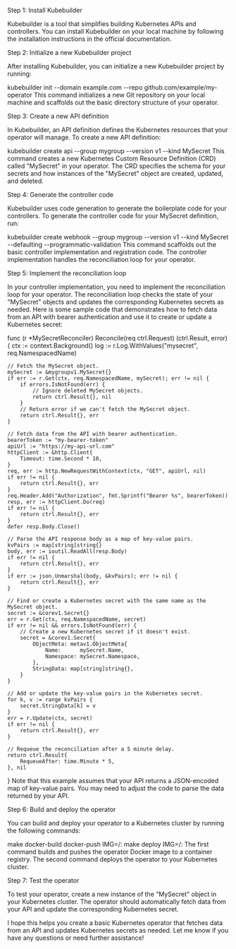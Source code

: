 Step 1: Install Kubebuilder

Kubebuilder is a tool that simplifies building Kubernetes APIs and controllers. You can install Kubebuilder on your local machine by following the installation instructions in the official documentation.

Step 2: Initialize a new Kubebuilder project

After installing Kubebuilder, you can initialize a new Kubebuilder project by running:

kubebuilder init --domain example.com --repo github.com/example/my-operator
This command initializes a new Git repository on your local machine and scaffolds out the basic directory structure of your operator.

Step 3: Create a new API definition

In Kubebuilder, an API definition defines the Kubernetes resources that your operator will manage. To create a new API definition:

kubebuilder create api --group mygroup --version v1 --kind MySecret
This command creates a new Kubernetes Custom Resource Definition (CRD) called "MySecret" in your operator. The CRD specifies the schema for your secrets and how instances of the "MySecret" object are created, updated, and deleted.

Step 4: Generate the controller code

Kubebuilder uses code generation to generate the boilerplate code for your controllers. To generate the controller code for your MySecret definition, run:

kubebuilder create webhook --group mygroup --version v1 --kind MySecret --defaulting --programmatic-validation
This command scaffolds out the basic controller implementation and registration code. The controller implementation handles the reconciliation loop for your operator.

Step 5: Implement the reconciliation loop

In your controller implementation, you need to implement the reconciliation loop for your operator. The reconciliation loop checks the state of your "MySecret" objects and updates the corresponding Kubernetes secrets as needed. Here is some sample code that demonstrates how to fetch data from an API with bearer authentication and use it to create or update a Kubernetes secret:

func (r *MySecretReconciler) Reconcile(req ctrl.Request) (ctrl.Result, error) {
    ctx := context.Background()
    log := r.Log.WithValues("mysecret", req.NamespacedName)

    // Fetch the MySecret object.
    mySecret := &mygroupv1.MySecret{}
    if err := r.Get(ctx, req.NamespacedName, mySecret); err != nil {
        if errors.IsNotFound(err) {
            // Ignore deleted MySecret objects.
            return ctrl.Result{}, nil
        }
        // Return error if we can't fetch the MySecret object.
        return ctrl.Result{}, err
    }

    // Fetch data from the API with bearer authentication.
    bearerToken := "my-bearer-token"
    apiUrl := "https://my-api-url.com"
    httpClient := &http.Client{
        Timeout: time.Second * 10,
    }
    req, err := http.NewRequestWithContext(ctx, "GET", apiUrl, nil)
    if err != nil {
        return ctrl.Result{}, err
    }
    req.Header.Add("Authorization", fmt.Sprintf("Bearer %s", bearerToken))
    resp, err := httpClient.Do(req)
    if err != nil {
        return ctrl.Result{}, err
    }
    defer resp.Body.Close()

    // Parse the API response body as a map of key-value pairs.
    kvPairs := map[string]string{}
    body, err := ioutil.ReadAll(resp.Body)
    if err != nil {
        return ctrl.Result{}, err
    }
    if err := json.Unmarshal(body, &kvPairs); err != nil {
        return ctrl.Result{}, err
    }

    // Find or create a Kubernetes secret with the same name as the MySecret object.
    secret := &corev1.Secret{}
    err = r.Get(ctx, req.NamespacedName, secret)
    if err != nil && errors.IsNotFound(err) {
        // Create a new Kubernetes secret if it doesn't exist.
        secret = &corev1.Secret{
            ObjectMeta: metav1.ObjectMeta{
                Name:      mySecret.Name,
                Namespace: mySecret.Namespace,
            },
            StringData: map[string]string{},
        }
    }

    // Add or update the key-value pairs in the Kubernetes secret.
    for k, v := range kvPairs {
        secret.StringData[k] = v
    }
    err = r.Update(ctx, secret)
    if err != nil {
        return ctrl.Result{}, err
    }

    // Requeue the reconciliation after a 5 minute delay.
    return ctrl.Result{
        RequeueAfter: time.Minute * 5,
    }, nil
}
Note that this example assumes that your API returns a JSON-encoded map of key-value pairs. You may need to adjust the code to parse the data returned by your API.

Step 6: Build and deploy the operator

You can build and deploy your operator to a Kubernetes cluster by running the following commands:

make docker-build docker-push IMG=<your-registry>/<your-operator-name>:<tag>
make deploy IMG=<your-registry>/<your-operator-name>:<tag>
The first command builds and pushes the operator Docker image to a container registry. The second command deploys the operator to your Kubernetes cluster.

Step 7: Test the operator

To test your operator, create a new instance of the "MySecret" object in your Kubernetes cluster. The operator should automatically fetch data from your API and update the corresponding Kubernetes secret.

I hope this helps you create a basic Kubernetes operator that fetches data from an API and updates Kubernetes secrets as needed. Let me know if you have any questions or need further assistance!
